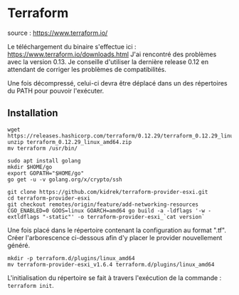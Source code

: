 # Terraform

source : https://www.terraform.io/

Le téléchargement du binaire s'effectue ici : https://www.terraform.io/downloads.html 
J'ai rencontré des problèmes avec la version 0.13. 
Je conseille d'utiliser la dernière release 0.12 en attendant de corriger les problèmes de compatibilités.

Une fois décompressé, celui-ci devra être déplacé dans un des répertoires du PATH pour pouvoir l'exécuter.

## Installation

``` 
wget https://releases.hashicorp.com/terraform/0.12.29/terraform_0.12.29_linux_amd64.zip
unzip terraform_0.12.29_linux_amd64.zip
mv terraform /usr/bin/

sudo apt install golang
mkdir $HOME/go
export GOPATH="$HOME/go"
go get -u -v golang.org/x/crypto/ssh

git clone https://github.com/kidrek/terraform-provider-esxi.git
cd terraform-provider-esxi
git checkout remotes/origin/feature/add-networking-resources
CGO_ENABLED=0 GOOS=linux GOARCH=amd64 go build -a -ldflags '-w -extldflags "-static"' -o terraform-provider-esxi_`cat version`
``` 

Une fois placé dans le répertoire contenant la configuration au format ".tf".
Créer l'arborescence ci-dessous afin d'y placer le provider nouvellement généré.

```
mkdir -p terraform.d/plugins/linux_amd64
mv terraform-provider-esxi_v1.6.4 terraform.d/plugins/linux_amd64
```

L'initialisation du répertoire se fait à travers l'exécution de la commande : ```terraform init```.
